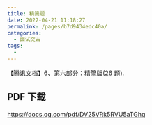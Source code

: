 ```yaml
---
title: 精简题
date: 2022-04-21 11:18:27
permalink: /pages/b7d9434edc40a/
categories:
  - 面试突击
tags:
  -
---
```


【腾讯文档】6、第六部分：精简版(26 题).

<!-- more -->

## PDF 下载

<https://docs.qq.com/pdf/DV25VRk5RVU5aTGhq>
